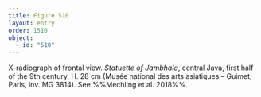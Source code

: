```yaml
---
title: Figure 510
layout: entry
order: 1510
object:
  - id: "510"
---
```


X-radiograph of frontal view. *Statuette of Jambhala*, central Java, first half of the 9th century, H. 28 cm (Musée national des arts asiatiques – Guimet, Paris, inv. MG 3814). See %%Mechling et al. 2018%%.
